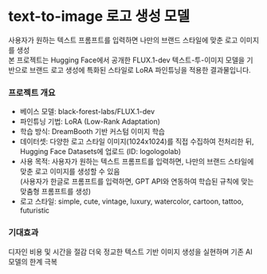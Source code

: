 # text-to-image 로고 생성 모델 
사용자가 원하는 텍스트 프롬프트를 입력하면 나만의 브랜드 스타일에 맞춘 로고 이미지를 생성<br>
본 프로젝트는 Hugging Face에서 공개한 FLUX.1-dev 텍스트-투-이미지 모델을 기반으로 브랜드 로고 생성에 특화된 스타일로 LoRA 파인튜닝을 적용한 결과물입니다.

### 프로젝트 개요
- 베이스 모델: black-forest-labs/FLUX.1-dev<br>
- 파인튜닝 기법: LoRA (Low-Rank Adaptation)<br>
- 학습 방식: DreamBooth 기반 커스텀 이미지 학습<br>
- 데이터셋: 다양한 로고 스타일 이미지(1024x1024)를 직접 수집하여 전처리한 뒤, Hugging Face Datasets에 업로드 (ID: logologolab)<br>
- 사용 목적: 사용자가 원하는 텍스트 프롬프트를 입력하면, 나만의 브랜드 스타일에 맞춘 로고 이미지를 생성할 수 있음<br>
(사용자가 한글로 프롬프트를 입력하면, GPT API와 연동하여 학습된 규칙에 맞는 맞춤형 프롬프트를 생성)
- 로고 스타일: simple, cute, vintage, luxury, watercolor, cartoon, tattoo, futuristic

### 기대효과 
디자인 비용 및 시간을 절감
더욱 정교한 텍스트 기반 이미지 생성을 실현하며 기존 AI 모델의 한계 극복



